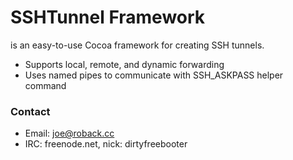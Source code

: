 # SSHTunnel Framework
is an easy-to-use Cocoa framework for creating SSH tunnels.

* Supports local, remote, and dynamic forwarding
* Uses named pipes to communicate with SSH_ASKPASS helper command

### Contact

* Email: joe@roback.cc
* IRC: freenode.net, nick: dirtyfreebooter
